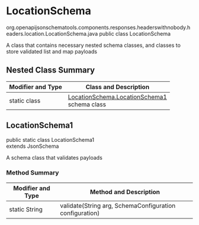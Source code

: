# LocationSchema
org.openapijsonschematools.components.responses.headerswithnobody.headers.location.LocationSchema.java
public class LocationSchema

A class that contains necessary nested schema classes, and classes to store validated list and map payloads

## Nested Class Summary
| Modifier and Type | Class and Description |
| ----------------- | ---------------------- |
| static class | [LocationSchema.LocationSchema1](#locationschema1)<br> schema class |

## LocationSchema1
public static class LocationSchema1<br>
extends JsonSchema

A schema class that validates payloads

### Method Summary
| Modifier and Type | Method and Description |
| ----------------- | ---------------------- |
| static String | validate(String arg, SchemaConfiguration configuration) |
